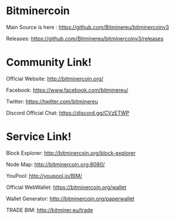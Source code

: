 # Bitminercoin

Main Source is here : https://github.com/Bitminereu/bitminercoinv3

Releases: https://github.com/Bitminereu/bitminercoinv3/releases

# Community Link!

Official Website: http://bitminercoin.org/

Facebook: https://www.facebook.com/bitminereu/

Twitter: https://twitter.com/bitminereu

Discord Official Chat: https://discord.gg/CVzETWP

# Service Link!

Block Explorer: http://bitminercoin.org/block-explorer

Node Map: http://bitminercoin.org:8080/

YouPool: http://youpool.io/BIM/

Official WebWallet: https://bitminercoin.org/wallet

Wallet Generator: http://bitminercoin.org/paperwallet


TRADE BIM: http://bitminer.eu/trade



